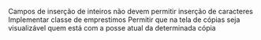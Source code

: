 Campos de inserção de inteiros não devem permitir inserção de caracteres
Implementar classe de emprestimos
Permitir que na tela de cópias seja visualizável quem está com a posse atual da determinada cópia